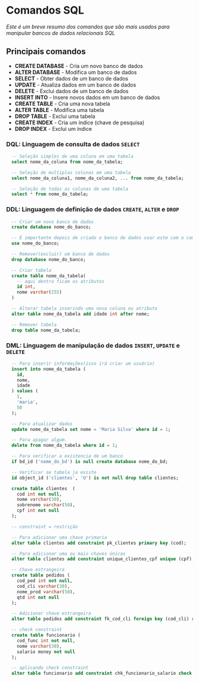 # Comandos SQL

*Este é um breve resumo dos comandos que são mais usados para manipular bancos de dados relacionais SQL* 

## Principais comandos

* **CREATE DATABASE** - Cria um novo banco de dados
* **ALTER DATABASE** - Modifica um banco de dados
* **SELECT** - Obter dados de um banco de dados
* **UPDATE** - Atualiza dados em um banco de dados
* **DELETE** - Exclui dados de um banco de dados
* **INSERT INTO** - Insere novos dados em um banco de dados
* **CREATE TABLE** - Cria uma nova tabela
* **ALTER TABLE** - Modifica uma tabela
* **DROP TABLE** - Exclui uma tabela
* **CREATE INDEX** - Cria um índice (chave de pesquisa)
* **DROP INDEX** - Exclui um índice


### **DQL**: Linguagem de consulta de dados `SELECT`

```sql
  -- Seleção simples de uma coluna em uma tabela
  select nome_da_coluna from nome_da_tabela;

  -- Seleção de multiplas colunas em uma tabela
  select nome_da_coluna1, nome_da_coluna2, ... from nome_da_tabela;

  -- Seleção de todas as colunas de uma tabela
  select * from nome_da_tabela;
```

### **DDL**: Linguagem de definição de dados `CREATE`, `ALTER` e `DROP`

```sql
  -- Criar um novo banco de dados
  create database nome_do_banco;

  -- É importante depois de criado o banco de dados usar este com o comando abaixo
  use nome_do_banco;

  -- Remover(excluir) um banco de dados
  drop database nome_do_banco;

  -- Criar tabela
  create table nome_da_tabela(
    -- aqui dentro ficam os atributos
    id int,
    nome varchar(255)
  )

  -- Alterar tabela inserindo uma nova coluna ou atributo
  alter table nome_da_tabela add idade int after nome;

  -- Remover tabela
  drop table nome_da_tabela;
```

### **DML**: Linguagem de manipulação de dados `INSERT`, `UPDATE` e `DELETE`

```sql
  -- Para inserir informações(isso irá criar um usuário)
  insert into nome_da_tabela (
    id,
    nome,
    idade
  ) values (
    1,
    'maria',
    50
  );

  -- Para atualizar dados
  update nome_da_tabela set nome = 'Maria Silva' where id = 1;

  -- Para apagar algum.
  delete from nome_da_tabela where id = 1;

  -- Para verificar a existencia de um banco
  if bd_id ('nome_do_bd') is null create database nome_do_bd;

  -- Verificar se tabela ja existe
  id object_id ('clientes', 'U') is not null drop table clientes;

  create table clientes  (
    cod int not null,
    nome varchar(30),
    sobrenome varchar(50),
    cpf int not null
  );

  -- constraint = restrição

  -- Para adicionar uma chave primaria
  alter table clientes add constraint pk_clientes primary key (cod);

  -- Para adicionar uma ou mais chaves únicas
  alter table clientes add constraint unique_clientes_cpf unique (cpf);

  -- Chave estrangeira
  create table pedidos (
    cod_ped int not null,
    cod_cli varchar(30),
    nome_prod varchar(50),
    qtd int not null
  );

  -- Adicionar chave estrangeira
  alter table pedidos add constraint fk_cod_cli foreign key (cod_cli) references clientes(cod);

  -- check constraint
  create table funcionario (
    cod_func int not null,
    nome varchar(30),
    salario money not null
  );

  -- aplicando check constraint
  alter table funcionario add constraint chk_funcionario_salario check (salario > 0);
```